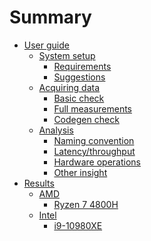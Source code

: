 # Summary

- [User guide](user-guide/index.md)
  * [System setup](user-guide/system-setup.md)
    - [Requirements](user-guide/requirements.md)
    - [Suggestions](user-guide/suggestions.md)
  * [Acquiring data](user-guide/acquiring-data.md)
    - [Basic check](user-guide/basic-check.md)
    - [Full measurements](user-guide/full-measurements.md)
    - [Codegen check](user-guide/codegen-check.md)
  * [Analysis](user-guide/analysis.md)
    - [Naming convention](user-guide/naming-convention.md)
    - [Latency/throughput](user-guide/latency-throughput.md)
    - [Hardware operations](user-guide/hardware-operations.md)
    - [Other insight]()
- [Results]()
  * [AMD]()
    - [Ryzen 7 4800H]()
  * [Intel]()
    - [i9-10980XE]()
